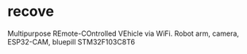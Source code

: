 # recove
Multipurpose REmote-COntrolled VEhicle via WiFi. Robot arm, camera, ESP32-CAM, bluepill STM32F103C8T6
